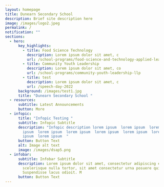 ```yaml
---
layout: homepage
title: Dunearn Secondary School
description: Brief site description here
image: /images/logo2.jpeg
permalink: /
notification: ""
sections:
  - hero:
      key_highlights:
        - title: Food Science Technology
          description: Lorem ipsum dolor sit amet, c
          url: /school-programs/food-science-and-technology-applied-learning-programme-alp
        - title: Community Youth Leadership
          description: Lorem ipsum dolor sit amet, co
          url: /school-programs/community-youth-leadership-llp
        - title: test
          description: Lorem ipsum dolor sit amet, c
          url: /speech-day-2022
      background: /images/test1.jpg
      title: "Dunearn Secondary School "
  - resources:
      subtitle: Latest Announcements
      button: More
  - infopic:
      title: "Infopic Testing "
      subtitle: Infopic Subtitle
      description: "Infopic description lorem ipsum  lorem ipsum  lorem ipsum  lorem
        ipsum  lorem ipsum  lorem ipsum  lorem ipsum  lorem ipsum  lorem
        ipsum  lorem ipsum  "
      button: Button Text
      alt: Image alt text
      image: /images/dsap5.png
  - infobar:
      subtitle: Infobar Subtitle
      description: Lorem ipsum dolor sit amet, consectetur adipiscing elit. Curabitur
        scelerisque nulla tortor, sit amet consectetur urna posuere quis.
        Suspendisse lacus odioit. M
      button: Button Text
---
```

